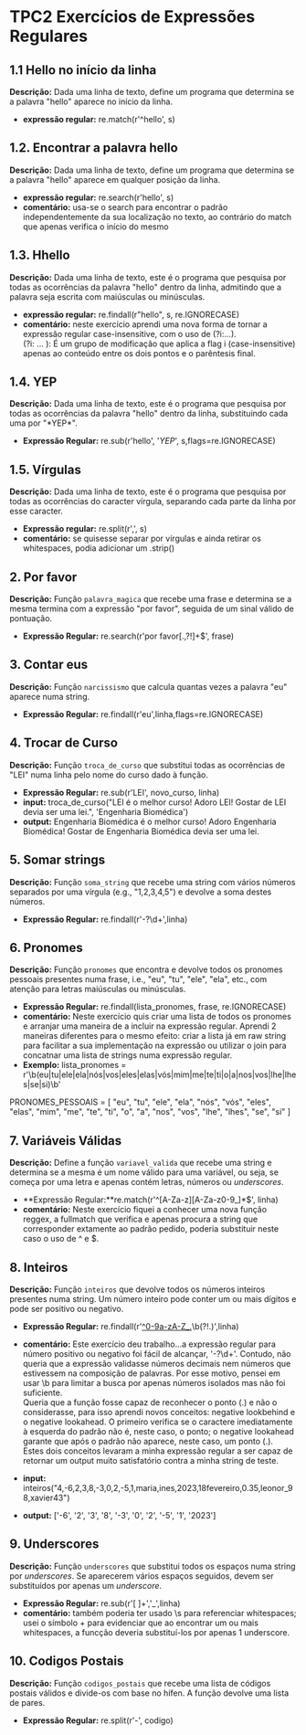 
# TPC2 Exercícios de Expressões Regulares

## 1.1 Hello no início da linha 
**Descrição:** Dada uma linha de texto, define um programa que determina se a palavra "hello" aparece no início da linha.  
- **expressão regular:** re.match(r'^hello', s)

## 1.2. Encontrar a palavra hello 
**Descrição:** Dada uma linha de texto, define um programa que determina se a palavra "hello" aparece em qualquer posição da linha.  
- **expressão regular:** re.search(r'hello', s)  
- **comentário:** usa-se o search para encontrar o padrão independentemente da sua localização no texto, ao contrário do match que apenas verifica o início do mesmo

## 1.3. Hhello
**Descrição:** Dada uma linha de texto, este é o programa que pesquisa por todas as ocorrências da palavra "hello" dentro da linha, admitindo que a palavra seja escrita com maiúsculas ou minúsculas.  
- **expressão regular:** re.findall(r"hello", s, re.IGNORECASE)  
- **comentário:** neste exercício aprendi uma nova forma de tornar a expressão regular case-insensitive, com o uso de (?i:...).  
(?i: ... ): É um grupo de modificação que aplica a flag i (case-insensitive) apenas ao conteúdo entre os dois pontos e o parêntesis final.


## 1.4. YEP 
**Descrição:** Dada uma linha de texto, este é o programa que pesquisa por todas as ocorrências da palavra "hello" dentro da linha, substituindo cada uma por "\*YEP\*".  
- **Expressão Regular:** re.sub(r'hello', '*YEP*', s,flags=re.IGNORECASE) 


## 1.5. Vírgulas  
**Descrição:** Dada uma linha de texto, este é o programa que pesquisa por todas as ocorrências do caracter vírgula, separando cada parte da linha por esse caracter.   
- **Expressão regular:** re.split(r',', s)   
- **comentário:** se quisesse separar por vírgulas e ainda retirar os whitespaces, podia adicionar um .strip()


## 2. Por favor 
**Descrição:** Função `palavra_magica` que recebe uma frase e determina se a mesma termina com a expressão "por favor", seguida de um sinal válido de pontuação.  
- **Expressão Regular:** re.search(r'por favor[\.,?!]+$', frase)

## 3. Contar eus  
**Descrição:** Função `narcissismo` que calcula quantas vezes a palavra "eu" aparece numa string.  
- **Expressão  Regular:** re.findall(r'eu',linha,flags=re.IGNORECASE)


## 4. Trocar de Curso
**Descrição:** Função `troca_de_curso` que substitui todas as ocorrências de "LEI" numa linha pelo nome do curso dado à função.  
- **Expressão Regular:** re.sub(r'LEI', novo_curso, linha)  
- **input:** troca_de_curso("LEI é o melhor curso! Adoro LEI! Gostar de LEI devia ser uma lei.", 'Engenharia Biomédica')  
- **output:** Engenharia Biomédica é o melhor curso! Adoro Engenharia Biomédica! Gostar de Engenharia Biomédica devia ser uma lei.


## 5. Somar strings  
**Descrição:** Função `soma_string` que recebe uma string com vários números separados por uma vírgula (e.g., "1,2,3,4,5") e devolve a soma destes números.   
- **Expressão Regular:** re.findall(r'-?\d+',linha)


## 6. Pronomes
**Descrição:** Função `pronomes` que encontra e devolve todos os pronomes pessoais presentes numa frase, i.e., "eu", "tu", "ele", "ela", etc., com atenção para letras maiúsculas ou minúsculas.  
- **Expressão Regular:** re.findall(lista_pronomes, frase, re.IGNORECASE)  
- **comentário:** Neste exercício quis criar uma lista de todos os pronomes e arranjar uma maneira de a incluir na expressão regular. Aprendi 2 maneiras diferentes para o mesmo efeito: criar a lista já em raw string para facilitar a sua implementação na expressão ou utilizar o join para concatnar uma lista de strings numa expressão regular.  
- **Exemplo:**     lista_pronomes = r'\b(eu|tu|ele|ela|nós|vos|eles|elas|vós|mim|me|te|ti|o|a|nos|vos|lhe|lhes|se|si)\b'  

PRONOMES_PESSOAIS = [
    "eu", "tu", "ele", "ela", "nós", "vós", "eles", "elas", 
    "mim", "me", "te", "ti", "o", "a", "nos", "vos", "lhe", "lhes", "se", "si"
]

## 7. Variáveis Válidas 
**Descrição:** Define a função `variavel_valida` que recebe uma string e determina se a mesma é um nome válido para uma variável, ou seja, se começa por uma letra e apenas contém letras, números ou *underscores*.  
- **Expressão Regular:**re.match(r'^[A-Za-z][A-Za-z0-9_]*$', linha)  
- **comentário:** Neste exercício fiquei a conhecer uma nova função reggex, a fullmatch que verifica e apenas procura a string que corresponder extamente ao padrão pedido, poderia substituir neste caso o uso de ^ e $.

## 8. Inteiros 
**Descrição:** Função `inteiros` que devolve todos os números inteiros presentes numa string. Um número inteiro pode conter um ou mais dígitos e pode ser positivo ou negativo.  
- **Expressão Regular:** re.findall(r'[^0-9a-zA-Z_\.](-?\d+)\b(?!\.)',linha)  
- **comentário:** Este exercício deu trabalho...a expressão regular para número positivo ou negativo foi fácil de alcançar, '-?\d+'. Contudo, não queria que a expressão validasse números decimais nem números que estivessem na composição de palavras. Por esse motivo, pensei em usar \b para limitar a busca por apenas números isolados mas não foi suficiente.  
Queria que a função fosse capaz de reconhecer o ponto (.) e não o considerasse, para isso aprendi novos conceitos: negative lookbehind e o negative lookahead. O primeiro verifica se o caractere imediatamente à esquerda do padrão não é, neste caso, o ponto; o negative lookahead garante que após o padrão não aparece, neste caso, um ponto (.).  
Estes dois conceitos levaram a minha expressão regular a ser capaz de retornar um output muito satisfatório contra a minha string de teste.

- **input:** inteiros("4,-6,2,3,8,-3,0,2,-5,1,maria,ines,2023,18fevereiro,0.35,leonor_98,xavier43")  
- **output:** ['-6', '2', '3', '8', '-3', '0', '2', '-5', '1', '2023']

## 9. Underscores 
**Descrição:** Função `underscores` que substitui todos os espaços numa string por *underscores*. Se aparecerem vários espaços seguidos, devem ser substituídos por apenas um *underscore*.  
- **Expressão  Regular:** re.sub(r'[ ]+','_',linha)  
- **comentário:** também poderia ter usado \s para referenciar whitespaces; usei o símbolo + para evidenciar que ao encontrar um ou mais whitespaces, a funcção deveria substituí-los por apenas 1 underscore.

## 10. Codigos Postais
**Descrição:** Função `codigos_postais` que recebe uma lista de códigos postais válidos e divide-os com base no hífen. A função devolve uma lista de pares.  
- **Expressão Regular:** re.split(r'-', codigo)



